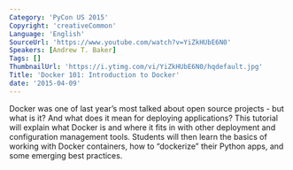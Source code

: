 ```yaml
---
Category: 'PyCon US 2015'
Copyright: 'creativeCommon'
Language: 'English'
SourceUrl: 'https://www.youtube.com/watch?v=YiZkHUbE6N0'
Speakers: [Andrew T. Baker]
Tags: []
ThumbnailUrl: 'https://i.ytimg.com/vi/YiZkHUbE6N0/hqdefault.jpg'
Title: 'Docker 101: Introduction to Docker'
date: '2015-04-09'
---
```

Docker was one of last year’s most talked about open source projects - but what is it? And what does it mean for deploying applications? This tutorial will explain what Docker is and where it fits in with other deployment and configuration management tools. Students will then learn the basics of working with Docker containers, how to “dockerize” their Python apps, and some emerging best practices.

